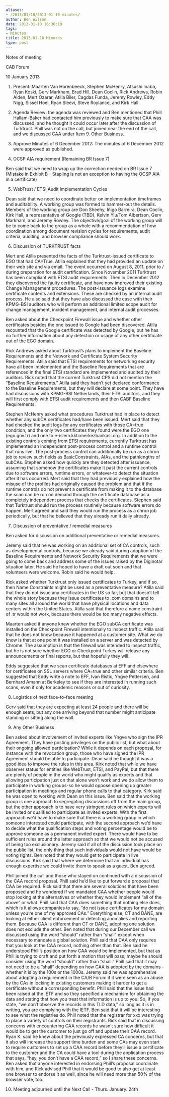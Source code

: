 ```yaml
---
aliases:
- /2013/01/10/2013-01-10-minutes/
author: Ben Wilson
date: 2013-01-10 16:36:18
tags:
- Minutes
title: 2013-01-10 Minutes
type: post
---
```


Notes of meeting

CAB Forum

10 January 2013

1. Present: Maarten Van Horenbeeck, Stephen McHenry, Atsushi Inaba, Ryan Koski, Gerv Markham, Brad Hill, Dean Coclin, Rick Andrews, Robin Alden, Mert Ozarar, Atilla Biler, Cagdas Funda, Jeremy Rowley, Eddy Nigg, Sissel Hoel, Ryan Sleevi, Steve Roylance, and Kirk Hall.

1. Agenda Review: the agenda was reviewed and Ben mentioned that Phill Hallam-Baker had contacted him previously to make sure that CAA was discussed, and he thought it could occur later after the discussion of Turktrust. Phill was not on the call, but joined near the end of the call, and we discussed CAA under Item 9. Other Business.

1. Approve Minutes of 6 December 2012: The minutes of 6 December 2012 were approved as published.

1. OCSP AIA requirement (Remaining BR Issue 7)

Ben said that we need to wrap up the correction needed on BR Issue 7 (Mistake in Exhibit B - Stapling is not an exception to having the OCSP AIA in a certificate)

5. WebTrust / ETSI Audit Implementation Cycles

Dean said that we need to coordinate better on implementation timeframes and auditability. A working group was formed to hammer-out the details. Members of the working group are Don Sheehy, Iñigo Barreira, Dean Coclin, Kirk Hall, a representative of Google (TBD), Kelvin Yiu/Tom Albertson, Gerv Markham, and Jeremy Rowley. The objective/goal of the working group will be to come back to the group as a whole with a recommendation of how coordination among document revision cycles for requirements, audit criteria, auditing, and browser compliance should work.

6. Discussion of TURKTRUST facts

Mert and Atilla presented the facts of the Turktrust-issued certificate to EGO that had CA=True. Atilla explained that they had provided an update on their web site and via email. The event occurred on August 8, 2011, prior to / during preparation for audit certification. Since November 2011 Turktrust has been compliant with ETSI audit requirements. Then in December 2012 they discovered the faulty certificate, and have now improved their existing Change Management procedures. The post-issuance logs examine certificate contents and extensions. These are checked by an internal audit process. He also said that they have also discussed the case with their KPMG-BSI auditors who will perform an additional limited scope audit for change management, incident management, and internal audit processes.

Ben asked about the Checkpoint Firewall issue and whether other certificates besides the one issued to Google had been discovered. Atilla recounted that the Google certificate was detected by Google, but he has no further information about any detection or usage of any other certificate out of the EGO domain.

Rick Andrews asked about Turktrust’s plans to implement the Baseline Requirements and the Network and Certificate System Security Requirements. Atilla said that ETSI requirements for networking security have all been implemented and the Baseline Requirements that are referenced in the final ETSI standard are implemented and audited by their auditors. Rick noted that the current Turktrust CPS did not mention the “Baseline Requirements.” Atilla said they hadn’t yet declared conformance to the Baseline Requirements, but they will declare at some point. They have had discussions with KPMG-BSI Netherlands, their ETSI auditors, and they will first comply with ETSI audit requirements and then CABF Baseline Requirements.

Stephen McHenry asked what procedures Turktrust had in place to detect whether any subCA certificates had/have been issued. Mert said that they had checked the audit logs for any certificates with those CA=true condition, and the only two certificates they found were the EGO one (ego.gov.tr) and one to e-islem.kktcmerkezbankasi.org. In addition to the existing controls coming from ETSI requirements, currently Turktrust has implemented an independent post-process control and a runtime control that runs live. The post-process control can additionally be run as a chron job to review such fields as BasicConstraints, AIAs, and the pathlengths of subCAs. Stephen asked how quickly are they detected after issuance, assuming that somehow the certificates make it past the current controls due to software errors, runtime errors, or whatever-to detect the situation after it has occurred. Mert said that they had previously explained how the misuse of the profiles had originally caused the problem and that if the runtime controls do not prevent a certificate from making it to the database the scan can be run on demand through the certificate database as a completely independent process that checks the certificates. Stephen said that Turktrust should run the process routinely because software errors do happen. Mert agreed and said they would run the process as a chron job periodically, but that he believed that they already run it daily already.

7. Discussion of preventative / remedial measures

Ben asked for discussion on additional preventative or remedial measures.

Jeremy said that he was working on an additional set of CA controls, such as developmental controls, because we already said during adoption of the Baseline Requirements and Network Security Requirements that we were going to come back and address some of the issues raised by the Diginotar situation later. He said he hoped to have a draft out soon and that volunteers were welcome. Robin said he would help.

Rick asked whether Turktrust only issued certificates to Turkey, and if so, then Name Constraints might be used as a preventative measure? Atilla said that they do not issue any certificates in the US so far, but that doesn’t tell the whole story because they issue certificates to .com domains and to many sites all around the world that have physical locations and data centers within the United States. Atilla said that therefore a name constraint of .tr would not work, because there would be too many negative effects.

Maarten asked if anyone knew whether the EGO subCA certificate was installed on the Checkpoint Firewall intentionally to inspect traffic. Atilla said that he does not know because it happened at a customer site. What we do know is that at one point it was installed on a server and was detected by Chrome. The assumption is that the firewall was intended to inspect traffic, but he is not sure whether EGO or Checkpoint Turkey will release any announcements or final reports, but that hopefully they will.

Eddy suggested that we scan certificate databases at EFF and elsewhere for certificates on SSL servers where CA=true and other similar criteria. Ben suggested that Eddy write a note to EFF, Ivan Ristic, Yngve Pettersen, and Bernhard Amann at Berkeley to see if they are interested in running such scans, even if only for academic reasons or out of curiosity.

8. Logistics of next face-to-face meeting

Gerv said that they are expecting at least 24 people and there will be enough seats, but any one arriving beyond that number might anticipate standing or sitting along the wall.

9. Any Other Business

Ben asked about involvement of invited experts like Yngve who sign the IPR Agreement. They have posting privileges on the public list, but what about their ongoing allowed participation? While it depends on each proposal, for instance with the revocation group, those who have signed the IPR Agreement should be able to participate. Dean said he thought it was a good idea to improve the rules in this area. Kirk noted that while we have observer status for entities like WebTrust, ETSI, and PayPal, but that there are plenty of people in the world who might qualify as experts and that allowing participation just on that alone won’t work and we do allow them to participate in working groups-so he would oppose opening up greater participation in meetings and regular phone calls to that category. Kirk said he was open to working with Dean on this issue. Ben said that the working group is one approach to segregating discussions off from the main group, but the other approach is to have very stringent rules on which experts will be invited or qualified to participate as invited experts. With the first approach we’d have to make sure that there is a working group in which someone interested could participate, with the second approach we’d have to decide what the qualification steps and voting percentage would be to approve someone as a permanent invited expert. There would have to be sufficient rules around the latter approach so that we would not be accused of being too exclusionary. Jeremy said if all of the discussion took place on the public list, the only thing that such individuals would not have would be voting rights. Ben noted that they would get to participate in live discussions. Kirk said that where we determine that an individual has enough expertise we could invite them to speak as a guest. Ben agreed.

Phill joined the call and those who stayed on continued with a discussion of the CAA record proposal. Phill said he’d like to put forward a proposal that CAA be required. Rick said that there are several solutions that have been proposed and he wondered if we mandated CAA whether people would stop looking at the alternatives or whether they would implement “all of the above” or what. Phill said that CAA does something that nothing else does, which is it allows companies to say, “do not issue certificates for my domain unless you’re one of my approved CAs.” Everything else, CT and DANE, are looking at either client enforcement or detecting anomalies and reporting them. Because CAA is different than CT or DANE, adopting one solution does not exclude the other. Ben noted that during our December call we discussed using the word “should” rather than “shall” except when necessary to mandate a global solution. Phill said that CAA only requires that you look at the CAA record, nothing other than that. Ben said he understood Phill’s position on how CAA would be implemented, but that as Phill is trying to draft and put forth a motion that will pass, maybe he should consider using the word “should” rather than “shall.” Phill said that it may not need to be a “shall” depending on how CAA is adopted by the domains - whether it is by the 100s or the 1000s. Jeremy said he was apprehensive about adopting a requirement in the CA/B Forum if it were seen as an abuse by the CAs in locking in existing customers making it harder to get a certificate without a corresponding benefit. Phill said that the issue had been raised at the IETF and so they specified a mechanism for obtaining the data and stating that how you treat that information is up to you. So, if you state, “we don’t observe the records in this TLD data,” so long as it is in writing, you are complying with the IETF. Ben said that it will be interesting to see what the registries do. Phill noted that the registrar for xxx was trying to place a variety of controls on their registrants. Rick said that in discussing concerns with encountering CAA records he wasn’t sure how difficult it would be to get the customer to just go off and update their CAA record. Ryan K. said he knew about the previously expressed CA concerns, but that it also will increase the support time burden and some CAs may even start to require customers to set up a CAA record before they’ll issue a certificate to the customer and the CA could have a tool during the application process that says, “hey, you don’t have a CAA record,” so I share these concerns. Ben asked that anyone interested in endorsing Phill’s proposal coordinate with him, and Rick advised Phill that it would be good to also get at least one browser to endorse it as well, since he will need more than 50% of the browser vote, too.

10. Meeting adjourned until the Next Call - Thurs. January. 24th